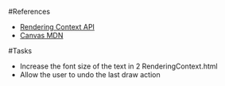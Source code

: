 #References
 - [Rendering Context API](https://developer.mozilla.org/en-US/docs/Web/API/CanvasRenderingContext2D)
 - [Canvas MDN](https://developer.mozilla.org/en-US/docs/Web/API/Canvas_API)
 

#Tasks
 - Increase the font size of the text in 2 RenderingContext.html
 - Allow the user to undo the last draw action
 